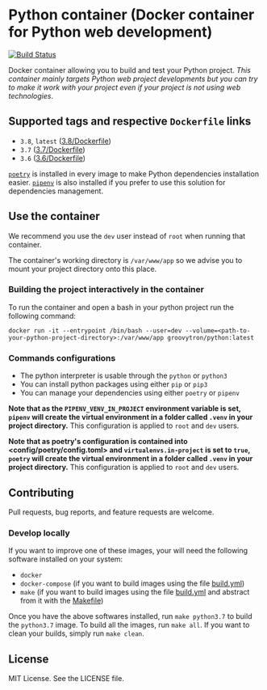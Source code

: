 # Python container (Docker container for Python web development)

[![Build Status](https://travis-ci.org/groovytron/python-container.svg?branch=master)](https://travis-ci.org/groovytron/python-container)

Docker container allowing you to build and test your Python project. _This container mainly targets Python web project developments but you can try to make it work with your project even if your project is not using web technologies_.

## Supported tags and respective `Dockerfile` links

- `3.8`, `latest` ([3.8/Dockerfile](https://github.com/groovytron/python-container/blob/master/3.8/Dockerfile))
- `3.7` ([3.7/Dockerfile](https://github.com/groovytron/python-container/blob/master/3.7/Dockerfile))
- `3.6` ([3.6/Dockerfile](https://github.com/groovytron/python-container/blob/master/3.6/Dockerfile))

[`poetry`](https://python-poetry.org/) is installed in every image to make Python dependencies installation easier. [`pipenv`](https://github.com/pypa/pipenv) is also installed if you prefer to use this solution for dependencies management.

## Use the container

We recommend you use the `dev` user instead of `root` when running that container.

The container's working directory is `/var/www/app` so we advise you to mount your project directory onto this place.

### Building the project interactively in the container

To run the container and open a bash in your python project run the following command:

`docker run -it --entrypoint /bin/bash --user=dev --volume=<path-to-your-python-project-directory>:/var/www/app groovytron/python:latest`

### Commands configurations

- The python interpreter is usable through the `python` or `python3`
- You can install python packages using either `pip` or `pip3`
- You can manage your dependencies using either `poetry` or `pipenv`

**Note that as the `PIPENV_VENV_IN_PROJECT` environment variable is set, `pipenv` will create the virtual environment in a folder called `.venv` in your project directory.** This configuration is applied to `root` and `dev` users.

**Note that as poetry's configuration is contained into <config/poetry/config.toml> and `virtualenvs.in-project` is set to `true`, `poetry` will create the virtual environment in a folder called `.venv` in your project directory.** This configuration is applied to `root` and `dev` users.

## Contributing

Pull requests, bug reports, and feature requests are welcome.

### Develop locally

If you want to improve one of these images, your will need the following software installed on your system:

- `docker`
- `docker-compose` (if you want to build images using the file [build.yml](https://github.com/groovytron/python-container/blob/master/build.yml))
- `make` (if you want to build images using the file [build.yml](https://github.com/groovytron/python-container/blob/master/build.yml) and abstract from it with the [Makefile](https://github.com/groovytron/python-container/blob/master/Makefile))

Once you have the above softwares installed, run `make python3.7` to build the `python3.7` image. To build all the images, run `make all`. If you want to clean your builds, simply run `make clean`.

## License

MIT License. See the LICENSE file.
